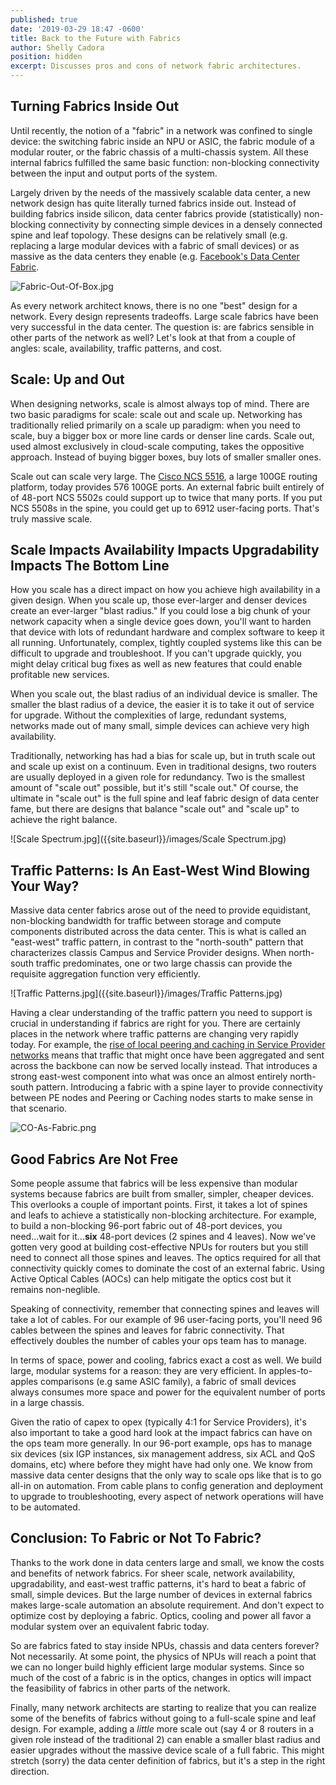 ```yaml
---
published: true
date: '2019-03-29 18:47 -0600'
title: Back to the Future with Fabrics
author: Shelly Cadora
position: hidden
excerpt: Discusses pros and cons of network fabric architectures.
---
```

## Turning Fabrics Inside Out

Until recently, the notion of a "fabric" in a network was confined to single device: the switching fabric inside an NPU or ASIC, the fabric module of a modular router, or the fabric chassis of a multi-chassis system.  All these internal fabrics fulfilled the same basic function: non-blocking connectivity between the input and output ports of the system.

Largely driven by the needs of the massively scalable data center, a new network design has quite literally turned fabrics inside out.  Instead of building fabrics inside silicon, data center fabrics provide (statistically) non-blocking connectivity by connecting simple devices in a densely connected spine and leaf topology.  These designs can be relatively small (e.g. replacing a large modular devices with a fabric of small devices) or as massive as the data centers they enable (e.g. [Facebook's Data Center Fabric](https://code.fb.com/production-engineering/introducing-data-center-fabric-the-next-generation-facebook-data-center-network/).

![Fabric-Out-Of-Box.jpg]({{site.baseurl}}/images/Fabric-Out-Of-Box.jpg)

As every network architect knows, there is no one "best" design for a network.  Every design represents tradeoffs.  Large scale fabrics have been very successful in the data center.  The question is: are fabrics sensible in other parts of the network as well?  Let's look at that from a couple of angles: scale, availability, traffic patterns, and cost.

## Scale: Up and Out

When designing networks, scale is almost always top of mind.  There are two basic paradigms for scale:  scale out and scale up.  Networking has traditionally relied primarily on a scale up paradigm:  when you need to scale, buy a bigger box or more line cards or denser line cards.  Scale out, used almost exclusively in cloud-scale computing, takes the oppositive approach.  Instead of buying bigger boxes, buy lots of smaller smaller ones.

Scale out can scale very large.  The [Cisco NCS 5516](https://www.cisco.com/c/en/us/products/routers/network-convergence-system-5500-series/models-comparison.html), a large 100GE routing platform, today provides 576 100GE ports. An external fabric built entirely of of 48-port NCS 5502s could support up to twice that many ports. If you put NCS 5508s in the spine, you could get up to 6912 user-facing ports.  That's truly massive scale.  

## Scale Impacts Availability Impacts Upgradability Impacts The Bottom Line

How you scale has a direct impact on how you achieve high availability in a given design.  When you scale up, those ever-larger and denser devices create an ever-larger "blast radius."  If you could lose a big chunk of your network capacity when a single device goes down, you'll want to harden that device with lots of redundant hardware and complex software to keep it all running.  Unfortunately, complex, tightly coupled systems like this can be difficult to upgrade and troubleshoot.  If you can't upgrade quickly, you might delay critical bug fixes as well as new features that could enable profitable new services.

When you scale out, the blast radius of an individual device is smaller.  The smaller the blast radius of a device, the easier it is to take it out of service for upgrade.  Without the complexities of large, redundant systems, networks made out of many small, simple devices can achieve very high availability.

Traditionally, networking has had a bias for scale up, but in truth scale out and scale up exist on a continuum.  Even in traditional designs, two routers are usually deployed in a given role for redundancy. Two is the smallest amount of "scale out" possible, but it's still "scale out."  Of course, the ultimate in "scale out" is the full spine and leaf fabric design of data center fame, but there are designs that balance "scale out" and "scale up" to achieve the right balance.

![Scale Spectrum.jpg]({{site.baseurl}}/images/Scale Spectrum.jpg)


## Traffic Patterns: Is An East-West Wind Blowing Your Way?

Massive data center fabrics arose out of the need to provide equidistant, non-blocking bandwidth for traffic between storage and compute components distributed across the data center.  This is what is called an "east-west" traffic pattern, in contrast to the "north-south" pattern that characterizes classis Campus and Service Provider designs.  When north-south traffic predominates, one or two large chassis can provide the requisite aggregation function very efficiently.  

![Traffic Patterns.jpg]({{site.baseurl}}/images/Traffic Patterns.jpg)

Having a clear understanding of the traffic pattern you need to support is crucial in understanding if fabrics are right for you.  There are certainly places in the network where traffic patterns are changing very rapidly today.  For example, the [rise of local peering and caching in Service Provider networks](https://xrdocs.io/design/blogs/2017-08-01-internet-edge-peering-current-practice/) means that traffic that might once have been aggregated and sent across the backbone can now be served locally instead.  That introduces a strong east-west component into what was once an almost entirely north-south pattern.  Introducing a fabric with a spine layer to provide connectivity between PE nodes and Peering or Caching nodes starts to make sense in that scenario.

![CO-As-Fabric.png]({{site.baseurl}}/images/CO-As-Fabric.png)


## Good Fabrics Are Not Free

Some people assume that fabrics will be less expensive than modular systems because fabrics are built from smaller, simpler, cheaper devices.  This overlooks a couple of important points.  First, it takes a lot of spines and leafs to achieve a statistically non-blocking architecture. For example, to build a non-blocking 96-port fabric out of 48-port devices, you need...wait for it...**six** 48-port devices (2 spines and 4 leaves).  Now we've gotten very good at building cost-effective NPUs for routers but you still need to connect all those spines and leaves.  The optics required for all that connectivity quickly comes to dominate the cost of an external fabric.  Using Active Optical Cables (AOCs) can help mitigate the optics cost but it remains non-neglible.  

Speaking of connectivity, remember that connecting spines and leaves will take a lot of cables.  For our example of 96 user-facing ports, you'll need 96 cables between the spines and leaves for fabric connectivity.  That effectively doubles the number of cables your ops team has to manage.

In terms of space, power and cooling, fabrics exact a cost as well.  We build large, modular systems for a reason: they are very efficient.  In apples-to-apples comparisons (e.g same ASIC family), a fabric of small devices always consumes more space and power for the equivalent number of ports in a large chassis.  

Given the ratio of capex to opex (typically 4:1 for Service Providers), it's also important to take a good hard look at the impact fabrics can have on the ops team more generally.  In our 96-port example, ops has to manage six devices (six IGP instances, six management address, six ACL and QoS domains, etc) where before they might have had only one.  We know from massive data center designs that the only way to scale ops like that is to go all-in on automation.  From cable plans to config generation and deployment to upgrade to troubleshooting, every aspect of network operations will have to be automated.  

## Conclusion: To Fabric or Not To Fabric?

Thanks to the work done in data centers large and small, we know the costs and benefits of network fabrics. For sheer scale, network availability, upgradability, and east-west traffic patterns, it's hard to beat a fabric of small, simple devices.  But the large number of devices in external fabrics makes large-scale automation an absolute requirement.  And don't expect to optimize cost by deploying a fabric. Optics, cooling and power all favor a modular system over an equivalent fabric today.

So are fabrics fated to stay inside NPUs, chassis and data centers forever?  Not necessarily.  At some point, the physics of NPUs will reach a point that we can no longer build highly efficient large modular systems.  Since so much of the cost of a fabric is in the optics, changes in optics will impact the feasibility of fabrics in other parts of the network.

Finally, many network architects are starting to realize that you can realize some of the benefits of fabrics without going to a full-scale spine and leaf design.  For example, adding a _little_ more scale out (say 4 or 8 routers in a given role instead of the traditional 2) can enable a smaller blast radius and easier upgrades without the massive device scale of a full fabric.  This might stretch (sorry) the data center definition of fabrics, but it's a step in the right direction.